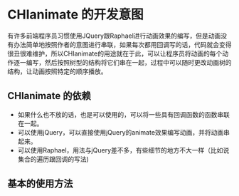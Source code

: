 # CHIanimate 的开发意图
有许多前端程序员习惯使用JQuery跟Raphael进行动画效果的编写，但是动画没有办法简单地按照作者的意图进行串联，如果每次都用回调写的话，代码就会变得很丑很难维护，所以CHIanimate的用途就在于此，可以让程序员将动画的每个动作逐一编写，然后按照树型的结构将它们串在一起，过程中可以随时更改动画树的结构，让动画按照特定的顺序播放。
## CHIanimate 的依赖
* 如果什么也不放的话，也是可以使用的，可以将一些具有回调函数的函数串联在一起。
* 可以使用jQuery，可以直接使用jQuery的animate效果编写动画，并将动画串起来。
* 可以使用Raphael，用法与jQuery差不多，有些细节的地方不大一样（比如说集合的遍历跟回调的写法)
## 基本的使用方法


